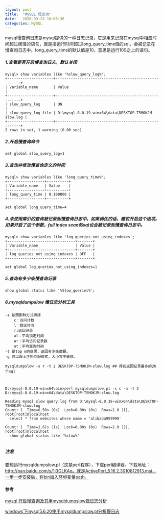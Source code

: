 ```yaml
---
layout: post
title:  "MySQL 慢查询"
date:   2020-03-28 10:03:36
categories: MySQL
---
```


mysql慢查询日志是mysql提供的一种日志记录，它是用来记录在mysql中相应时间超过阈值的语句，就是指运行时间超过long_query_time值的sql，会被记录在慢查询日志中。long_query_time的默认值是10，意思是运行10S之上的语句。

##### 1.查看是否开启慢查询日志，默认关闭

```mysql
mysql> show variables like '%slow_query_log%';
+---------------------+------------------------------------------------------+
| Variable_name       | Value                                                |
+---------------------+------------------------------------------------------+
| slow_query_log      | ON                                                   |
| slow_query_log_file | D:\mysql-8.0.19-winx64\data\DESKTOP-T5MOKJM-slow.log |
+---------------------+------------------------------------------------------+
2 rows in set, 1 warning (0.00 sec)
```

##### 2.开启慢查询命令

```mysql
set global slow_query_log=1
```

##### 3.查询并修改慢查询定义的时间

```mysql
mysql> show variables like 'long_query_time%';
+-----------------+----------+
| Variable_name   | Value    |
+-----------------+----------+
| long_query_time | 0.100000 |
+-----------------+----------+

set global long_query_time=4
```

##### 4.未使用索引的查询被记录到慢查询日志中。如果调优的话，建议开启这个选项。如果开启了这个参数，full index scan的sql也会被记录到慢查询日志中。

```mysql
mysql> show variables like 'log_queries_not_using_indexes';
+-------------------------------+-------+
| Variable_name                 | Value |
+-------------------------------+-------+
| log_queries_not_using_indexes | OFF   |
+-------------------------------+-------+

set global log_queries_not_using_indexes=1
```

##### 5.查询有多少条慢查询记录

```mysql
show global status like '%Slow_queries%';
```

##### 6.mysqldumpslow 慢日志分析工具

```
-s 按照那种方式排序
    c：访问计数
    l：锁定时间
    r:返回记录
    al：平均锁定时间
    ar：平均访问记录数
    at：平均查询时间
-t 是top n的意思，返回多少条数据。
-g 可以跟上正则匹配模式，大小写不敏感。
```

```mysql
mysqldumpslow -s r -t 2 DESKTOP-T5MOKJM-slow.log ## 得到返回记录最多的20个sql



D:\mysql-8.0.19-winx64\bin>perl mysqldumpslow.pl -s c -a -t 2 D:\mysql-8.0.19-winx64\data\DESKTOP-T5MOKJM-slow.log

Reading mysql slow query log from D:\mysql-8.0.19-winx64\data\DESKTOP-T5MOKJM-slow.log
Count: 1  Time=0.50s (0s)  Lock=0.00s (0s)  Rows=1.0 (1), root[root]@localhost
  select * from websites where name = 'alibaba999999'

Count: 1  Time=1.61s (1s)  Lock=0.00s (0s)  Rows=2.0 (2), root[root]@localhost
  show global status like '%slow%'


```

##### 注意

要想运行mysqldumpslow.pl（这是perl程序），下载perl编译器。下载地址：http://pan.baidu.com/s/1i3GLKAp。就是ActivePerl_5.16.2.3010812913.msi，一步一步安装后，将bin加入环境变量path。

#### 参考

[mysql 开启慢查询及其用mysqldumpslow做日志分析](https://blog.csdn.net/sunyuhua_keyboard/article/details/81204020)

[windows下mysql5.6.20使用mysqldumpslow.pl分析慢日志](<https://blog.csdn.net/stevendbaguo/article/details/47128531>)